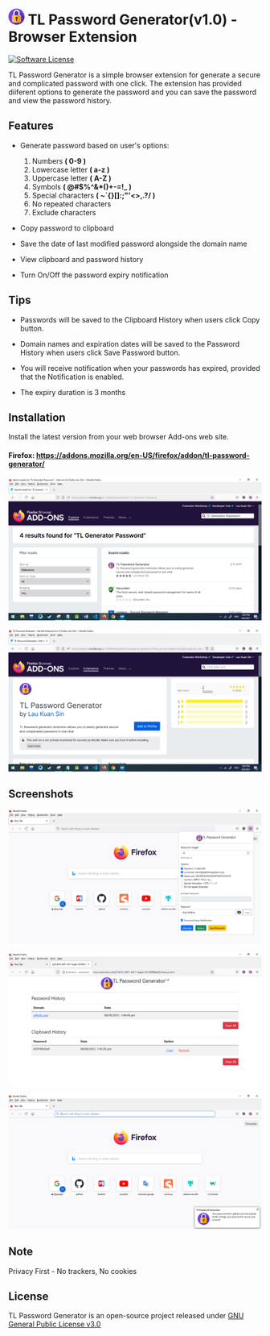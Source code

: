 # ![img](https://github.com/laukuansin/web-extension/blob/main/images/password-32.png) TL Password Generator(v1.0) - Browser Extension
[![Software License](https://img.shields.io/github/license/laukuansin/web-extension)](LICENSE)

TL Password Generator is a simple browser extension for generate a secure and complicated password with one click. The extension has provided diiferent options to generate the password and you can save the password and view the password history.
## Features
- Generate password based on user's options:
    1. Numbers **( 0-9 )**
    2. Lowercase letter **( a-z )**
    3. Uppercase letter **( A-Z )**
    4. Symbols **( @#$%^&\*()+-=!_ )**
    5. Special characters **( ~`{}[]\:;"'<>,.?/ )**
    6. No repeated characters
    7. Exclude characters

- Copy password to clipboard

- Save the date of last modified password alongside the domain name

- View clipboard and password history

- Turn On/Off the password expiry notification

## Tips


- Passwords will be saved to the Clipboard History when users click Copy button.

- Domain names and expiration dates will be saved to the Password History when users click Save Password button.


- You will receive notification when your passwords has expired, provided that the Notification is enabled.


- The expiry duration is 3 months
## Installation
Install the latest version from your web browser Add-ons web site.
#### Firefox: <https://addons.mozilla.org/en-US/firefox/addon/tl-password-generator/>
![img](https://github.com/laukuansin/web-extension/blob/main/images/screenshot4.png)

![img](https://github.com/laukuansin/web-extension/blob/main/images/screenshot5.png)


## Screenshots
![img](https://github.com/laukuansin/web-extension/blob/main/images/screenshot1.png)

![img](https://github.com/laukuansin/web-extension/blob/main/images/screenshot2.png)

![img](https://github.com/laukuansin/web-extension/blob/main/images/screenshot3.png)

## Note
Privacy First - No trackers, No cookies

## License
TL Password Generator is an open-source project released under [GNU General Public License v3.0](https://github.com/laukuansin/web-extension/blob/main/LICENSE)
